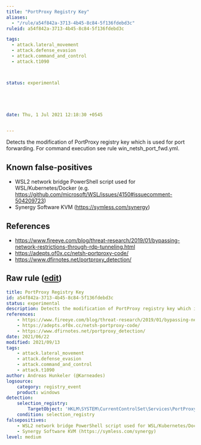 ```yaml
---
title: "PortProxy Registry Key"
aliases:
  - "/rule/a54f842a-3713-4b45-8c84-5f136fdebd3c"
ruleid: a54f842a-3713-4b45-8c84-5f136fdebd3c

tags:
  - attack.lateral_movement
  - attack.defense_evasion
  - attack.command_and_control
  - attack.t1090



status: experimental





date: Thu, 1 Jul 2021 12:18:30 +0545


---
```


Detects the modification of PortProxy registry key which is used for port forwarding. For command execution see rule win_netsh_port_fwd.yml.

<!--more-->


## Known false-positives

* WSL2 network bridge PowerShell script used for WSL/Kubernetes/Docker (e.g. https://github.com/microsoft/WSL/issues/4150#issuecomment-504209723)
* Synergy Software KVM (https://symless.com/synergy)



## References

* https://www.fireeye.com/blog/threat-research/2019/01/bypassing-network-restrictions-through-rdp-tunneling.html
* https://adepts.of0x.cc/netsh-portproxy-code/
* https://www.dfirnotes.net/portproxy_detection/


## Raw rule ([edit](https://github.com/SigmaHQ/sigma/edit/master/rules/windows/registry_event/registry_event_portproxy_registry_key.yml))
```yaml
title: PortProxy Registry Key
id: a54f842a-3713-4b45-8c84-5f136fdebd3c
status: experimental
description: Detects the modification of PortProxy registry key which is used for port forwarding. For command execution see rule win_netsh_port_fwd.yml.
references:
    - https://www.fireeye.com/blog/threat-research/2019/01/bypassing-network-restrictions-through-rdp-tunneling.html
    - https://adepts.of0x.cc/netsh-portproxy-code/
    - https://www.dfirnotes.net/portproxy_detection/
date: 2021/06/22
modified: 2021/09/13
tags:
    - attack.lateral_movement
    - attack.defense_evasion
    - attack.command_and_control
    - attack.t1090
author: Andreas Hunkeler (@Karneades)
logsource:
    category: registry_event
    product: windows
detection:
    selection_registry:
        TargetObject: 'HKLM\SYSTEM\CurrentControlSet\Services\PortProxy\v4tov4\tcp'
    condition: selection_registry
falsepositives:
    - WSL2 network bridge PowerShell script used for WSL/Kubernetes/Docker (e.g. https://github.com/microsoft/WSL/issues/4150#issuecomment-504209723)
    - Synergy Software KVM (https://symless.com/synergy)
level: medium

```

